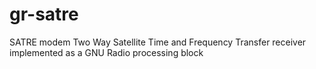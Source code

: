 # gr-satre
SATRE modem Two Way Satellite Time and Frequency Transfer receiver implemented as a GNU Radio processing block
